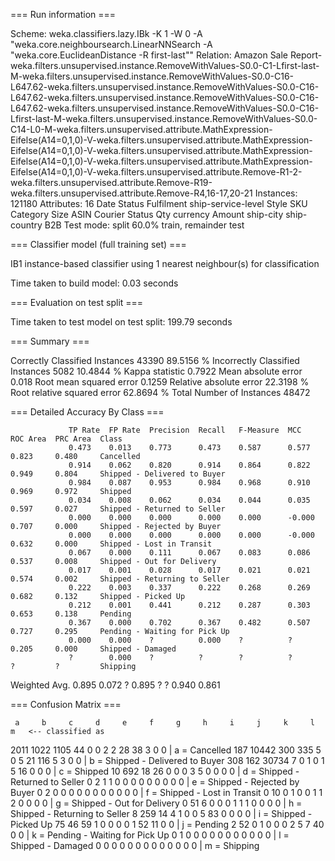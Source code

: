 === Run information ===

Scheme:       weka.classifiers.lazy.IBk -K 1 -W 0 -A "weka.core.neighboursearch.LinearNNSearch -A \"weka.core.EuclideanDistance -R first-last\""
Relation:     Amazon Sale Report-weka.filters.unsupervised.instance.RemoveWithValues-S0.0-C1-Lfirst-last-M-weka.filters.unsupervised.instance.RemoveWithValues-S0.0-C16-L647.62-weka.filters.unsupervised.instance.RemoveWithValues-S0.0-C16-L647.62-weka.filters.unsupervised.instance.RemoveWithValues-S0.0-C16-L647.62-weka.filters.unsupervised.instance.RemoveWithValues-S0.0-C16-Lfirst-last-M-weka.filters.unsupervised.instance.RemoveWithValues-S0.0-C14-L0-M-weka.filters.unsupervised.attribute.MathExpression-Eifelse(A14=0,1,0)-V-weka.filters.unsupervised.attribute.MathExpression-Eifelse(A14=0,1,0)-V-weka.filters.unsupervised.attribute.MathExpression-Eifelse(A14=0,1,0)-V-weka.filters.unsupervised.attribute.MathExpression-Eifelse(A14=0,1,0)-V-weka.filters.unsupervised.attribute.Remove-R1-2-weka.filters.unsupervised.attribute.Remove-R19-weka.filters.unsupervised.attribute.Remove-R4,16-17,20-21
Instances:    121180
Attributes:   16
              Date
              Status
              Fulfilment
              ship-service-level
              Style
              SKU
              Category
              Size
              ASIN
              Courier Status
              Qty
              currency
              Amount
              ship-city
              ship-country
              B2B
Test mode:    split 60.0% train, remainder test

=== Classifier model (full training set) ===

IB1 instance-based classifier
using 1 nearest neighbour(s) for classification


Time taken to build model: 0.03 seconds

=== Evaluation on test split ===

Time taken to test model on test split: 199.79 seconds

=== Summary ===

Correctly Classified Instances       43390               89.5156 %
Incorrectly Classified Instances      5082               10.4844 %
Kappa statistic                          0.7922
Mean absolute error                      0.018 
Root mean squared error                  0.1259
Relative absolute error                 22.3198 %
Root relative squared error             62.8694 %
Total Number of Instances            48472     

=== Detailed Accuracy By Class ===

                 TP Rate  FP Rate  Precision  Recall   F-Measure  MCC      ROC Area  PRC Area  Class
                 0.473    0.013    0.773      0.473    0.587      0.577    0.823     0.480     Cancelled
                 0.914    0.062    0.820      0.914    0.864      0.822    0.949     0.804     Shipped - Delivered to Buyer
                 0.984    0.087    0.953      0.984    0.968      0.910    0.969     0.972     Shipped
                 0.034    0.008    0.062      0.034    0.044      0.035    0.597     0.027     Shipped - Returned to Seller
                 0.000    0.000    0.000      0.000    0.000      -0.000   0.707     0.000     Shipped - Rejected by Buyer
                 0.000    0.000    0.000      0.000    0.000      -0.000   0.632     0.000     Shipped - Lost in Transit
                 0.067    0.000    0.111      0.067    0.083      0.086    0.537     0.008     Shipped - Out for Delivery
                 0.017    0.001    0.028      0.017    0.021      0.021    0.574     0.002     Shipped - Returning to Seller
                 0.222    0.003    0.337      0.222    0.268      0.269    0.682     0.132     Shipped - Picked Up
                 0.212    0.001    0.441      0.212    0.287      0.303    0.653     0.138     Pending
                 0.367    0.000    0.702      0.367    0.482      0.507    0.727     0.295     Pending - Waiting for Pick Up
                 0.000    0.000    ?          0.000    ?          ?        0.205     0.000     Shipped - Damaged
                 ?        0.000    ?          ?        ?          ?        ?         ?         Shipping
Weighted Avg.    0.895    0.072    ?          0.895    ?          ?        0.940     0.861     

=== Confusion Matrix ===

     a     b     c     d     e     f     g     h     i     j     k     l     m   <-- classified as
  2011  1022  1105    44     0     0     2     2    28    38     3     0     0 |     a = Cancelled
   187 10442   300   335     5     0     5    21   116     5     3     0     0 |     b = Shipped - Delivered to Buyer
   308   162 30734     7     0     1     0     1     5    16     0     0     0 |     c = Shipped
    10   692    18    26     0     0     0     3     5     0     0     0     0 |     d = Shipped - Returned to Seller
     0     2     1     1     0     0     0     0     0     0     0     0     0 |     e = Shipped - Rejected by Buyer
     0     2     0     0     0     0     0     0     0     0     0     0     0 |     f = Shipped - Lost in Transit
     0    10     0     1     0     0     1     1     2     0     0     0     0 |     g = Shipped - Out for Delivery
     0    51     6     0     0     0     1     1     1     0     0     0     0 |     h = Shipped - Returning to Seller
     8   259    14     4     1     0     0     5    83     0     0     0     0 |     i = Shipped - Picked Up
    75    46    59     1     0     0     0     0     1    52    11     0     0 |     j = Pending
     2    52     0     1     0     0     0     2     5     7    40     0     0 |     k = Pending - Waiting for Pick Up
     0     1     0     0     0     0     0     0     0     0     0     0     0 |     l = Shipped - Damaged
     0     0     0     0     0     0     0     0     0     0     0     0     0 |     m = Shipping

